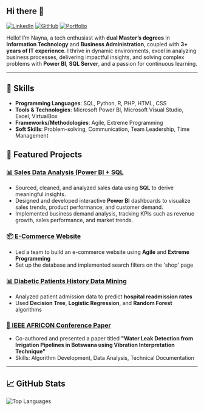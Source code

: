 ## Hi there 👋


[![LinkedIn](https://img.shields.io/badge/LinkedIn-Connect-blue?style=flat&logo=linkedin)](https://www.linkedin.com/in/naynaannmoni/)
[![GitHub](https://img.shields.io/badge/GitHub-Follow-black?style=flat&logo=github)](https://github.com/Queenay)
[![Portfolio](https://img.shields.io/badge/Portfolio-Visit-green?style=flat)](https://embusshajan.wixsite.com/website/shop)

Hello! I’m Nayna, a tech enthusiast with **dual Master’s degrees** in **Information Technology** and **Business Administration**, coupled with **3+ years of IT experience**. I thrive in dynamic environments, excel in analyzing business processes, delivering impactful insights, and solving complex problems with **Power BI**, **SQL Server**, and a passion for continuous learning.

---

## 🔧 Skills

- **Programming Languages**: SQL, Python, R, PHP, HTML, CSS
- **Tools & Technologies**: Microsoft Power BI, Microsoft Visual Studio, Excel, VirtualBox
- **Frameworks/Methodologies**: Agile, Extreme Programming
- **Soft Skills**: Problem-solving, Communication, Team Leadership, Time Management


## 🌟 Featured Projects

### [📊 Sales Data Analysis (Power BI + SQL](https://naynamoni.wixsite.com/nayna-ann-1/sales-data-analysis)
- Sourced, cleaned, and analyzed sales data using **SQL** to derive meaningful insights.
- Designed and developed interactive **Power BI** dashboards to visualize sales trends, product performance, and customer demand.
- Implemented business demand analysis, tracking KPIs such as revenue growth, sales performance, and market trends.

### [📦 E-Commerce Website](https://embusshajan.wixsite.com/website/shop)
- Led a team to build an e-commerce website using **Agile** and **Extreme Programming**
- Set up the database and implemented search filters on the 'shop' page

### [📊 Diabetic Patients History Data Mining](https://github.com/Queenay/patient-readmission-data-analysis)
- Analyzed patient admission data to predict **hospital readmission rates**
- Used **Decision Tree**, **Logistic Regression**, and **Random Forest** algorithms

### [📄 IEEE AFRICON Conference Paper](https://ieeexplore.ieee.org/document/9133829)
- Co-authored and presented a paper titled **"Water Leak Detection from Irrigation Pipelines in Botswana using Vibration Interpretation Technique"**
- Skills: Algorithm Development, Data Analysis, Technical Documentation

---

## 📈 GitHub Stats
![Top Languages](https://github-readme-stats.vercel.app/api/top-langs/?username=Queenay&layout=compact&theme=radical)
  
